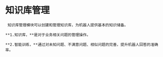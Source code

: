 # 知识库管理

     知识库管理模块可以创建和管理知识库，为机器人提供基本的知识储备。

    **1.知识库，**是对于业务相关问题的管理操作。

    **2.智能训练，**通过对未知问题、不满意问题、相似问题的完善，提升机器人回答的准确率。

      

